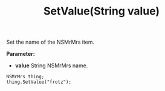 ﻿---
uid: crmscript_ref_NSMrMrs_SetValue
title: SetValue(String value)
intellisense: NSMrMrs.SetValue
keywords: NSMrMrs, SetValue
so.topic: reference
---

Set the name of the NSMrMrs item.

**Parameter:** 
 - **value** String NSMrMrs name.

```crmscript
NSMrMrs thing;
thing.SetValue("frotz");
```


